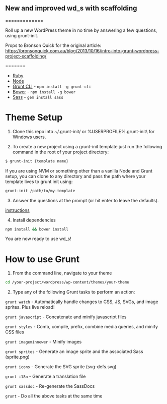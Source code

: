 ## New and improved wd_s with scaffolding
=============

Roll up a new WordPress theme in no time by answering a few questions, using grunt-init.
	
Props to Bronson Quick for the original article: 
https://bronsonquick.com.au/blog/2013/10/16/intro-into-grunt-wordpress-project-scaffolding/

=======
* [Ruby](https://www.ruby-lang.org/en/documentation/installation/)
* [Node](http://nodejs.org/)
* [Grunt CLI](https://www.npmjs.com/package/grunt-cli) - `npm install -g grunt-cli`
* [Bower](http://bower.io/) - `npm install -g bower`
* [Sass](http://sass-lang.com/install) - `gem install sass`

# Theme Setup

1) Clone this repo into ~/.grunt-init/ or %USERPROFILE%\.grunt-init\ for Windows users.

2) To create a new project using a grunt-init template just run the following command in the root of your project directory:

```bash
$ grunt-init {template name}
```

If you are using NVM or something other than a vanilla Node and Grunt setup, you can clone to any directory and pass the path where your template lives to grunt init using:

```bash
grunt-init /path/to/my-template
```

3) Answer the questions at the prompt (or hit enter to leave the defaults).

[instructions]: http://github.com/briannaorg/wd_s/wd_s.gif

[instructions]

4) Install dependencies

```bash
npm install && bower install
```

You are now ready to use wd_s!

# How to use Grunt

1) From the command line, navigate to your theme

```bash
cd /your-project/wordpress/wp-content/themes/your-theme
```

2) Type any of the following Grunt tasks to perform an action:

`grunt watch` - Automatically handle changes to CSS, JS, SVGs, and image sprites. Plus live reload!

`grunt javascript` - Concatenate and minify javascript files

`grunt styles` - Comb, compile, prefix, combine media queries, and minify CSS files

`grunt imageminnewer` - Minify images

`grunt sprites` - Generate an image sprite and the associated Sass (sprite.png)

`grunt icons` - Generate the SVG sprite (svg-defs.svg)

`grunt i18n` - Generate a translation file

`grunt sassdoc` - Re-generate the SassDocs

`grunt` - Do all the above tasks at the same time

